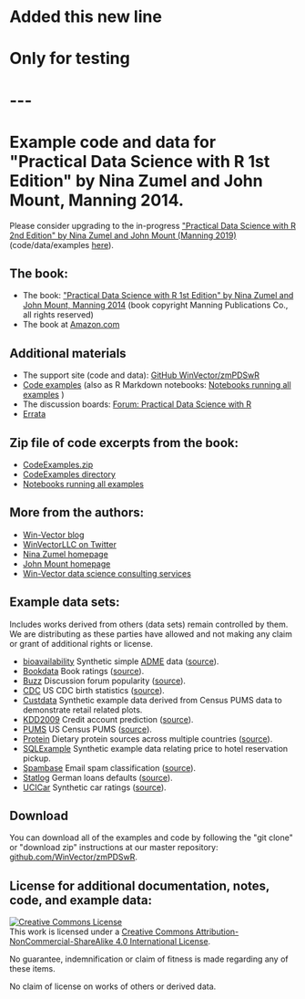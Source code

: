 # Added this new line
# Only for testing 
# --- 


# Example code and data for "Practical Data Science with R 1st Edition" by Nina Zumel and John Mount, Manning 2014.

Please consider upgrading to the in-progress ["Practical Data Science with R 2nd Edition" by Nina Zumel and John Mount (Manning 2019)](https://www.manning.com/books/practical-data-science-with-r-second-edition) (code/data/examples [here](https://github.com/WinVector/PDSwR2)).

## The book:

 * The book: ["Practical Data Science with R 1st Edition" by Nina Zumel and John Mount, Manning 2014](https://www.manning.com/books/practical-data-science-with-r) (book copyright Manning Publications Co., all rights reserved)
 * The book at [Amazon.com](http://www.amazon.com/Practical-Data-Science-Nina-Zumel/dp/1617291560/)

## Additional materials

 * The support site (code and data): [GitHub WinVector/zmPDSwR](https://github.com/WinVector/zmPDSwR)
 * [Code examples](https://github.com/WinVector/zmPDSwR/tree/master/CodeExamples) (also as R Markdown notebooks: [Notebooks running all examples](RunExamples) )
 * The discussion boards: [Forum: Practical Data Science with R](http://www.manning-sandbox.com/forum.jspa?forumID=863)
 * [Errata](http://winvector.github.io/PDSwR/PracticalDataScienceWithRErrata.html)

## Zip file of code excerpts from the book:

 * [CodeExamples.zip](CodeExamples.zip)
 * [CodeExamples directory](CodeExamples)
 * [Notebooks running all examples](RunExamples)

## More from the authors:

 * [Win-Vector blog](http://www.win-vector.com/blog/)
 * [WinVectorLLC on Twitter](https://twitter.com/WinVectorLLC)
 * [Nina Zumel homepage](http://ninazumel.com/)
 * [John Mount homepage](http://johnmount.com/)
 * [Win-Vector data science consulting services](http://www.win-vector.com/index.html)

## Example data sets:

Includes works derived from others (data sets) remain controlled by them.  We are distributing as these parties have allowed and not making any claim or grant of additional rights or license.

 * [bioavailability](bioavailability) Synthetic simple [ADME](http://en.wikipedia.org/wiki/ADME) data ([source](http://www.cyprotex.com/admepk/in-vitro-permeability/caco-2-permeability/)).
 * [Bookdata](Bookdata) Book ratings ([source](http://www.informatik.uni-freiburg.de/~cziegler/BX/)).
 * [Buzz](Buzz) Discussion forum popularity ([source](http://ama.liglab.fr/datasets/buzz/)).
 * [CDC](CDC) US CDC birth statistics ([source](http://www.cdc.gov/nchs/data_access/Vitalstatsonline.htm)).
 * [Custdata](Custdata) Synthetic example data derived from Census PUMS data to demonstrate retail related plots.
 * [KDD2009](KDD2009) Credit account prediction ([source](http://www.sigkdd.org/kdd-cup-2009-customer-relationship-prediction)).
 * [PUMS](PUMS) US Census PUMS ([source](http://www.census.gov/acs/www/data_documentation/pums_data/)).
 * [Protein](Protein) Dietary protein sources across multiple countries ([source](http://lib.stat.cmu.edu/DASL/Datafiles/Protein.html)).
 * [SQLExample](SQLExample) Synthetic example data relating price to hotel reservation pickup.
 * [Spambase](Spambase) Email spam classification ([source](http://archive.ics.uci.edu/ml/datasets/Spambase)).
 * [Statlog](Statlog) German loans defaults ([source](http://archive.ics.uci.edu/ml/machine-learning-databases/statlog/german/)).
 * [UCICar](UCICar) Synthetic car ratings ([source](http://archive.ics.uci.edu/ml/machine-learning-databases/car/)).


## Download

You can download all of the examples and code by following the "git clone" or "download zip" instructions at our master repository: [github.com/WinVector/zmPDSwR](https://github.com/WinVector/zmPDSwR).

## License for additional documentation, notes, code, and example data: 

<a rel="license" href="http://creativecommons.org/licenses/by-nc-sa/4.0/"><img alt="Creative Commons License" style="border-width:0" src="http://i.creativecommons.org/l/by-nc-sa/4.0/88x31.png" /></a><br />This work is licensed under a <a rel="license" href="http://creativecommons.org/licenses/by-nc-sa/4.0/">Creative Commons Attribution-NonCommercial-ShareAlike 4.0 International License</a>.

No guarantee, indemnification or claim of fitness is made regarding any of these items.

No claim of license on works of others or derived data.


